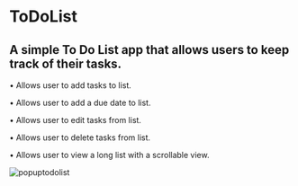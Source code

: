
# ToDoList

A simple To Do List app that allows users to keep track of their tasks.
-----------
• Allows user to add tasks to list.

• Allows user to add a due date to list.

• Allows user to edit tasks from list.

• Allows user to delete tasks from list. 

• Allows user to view a long list with a scrollable view.


![popuptodolist](https://user-images.githubusercontent.com/59205692/136266175-82ebf48f-9e5c-4d2b-9b3e-2780f6143583.gif)
